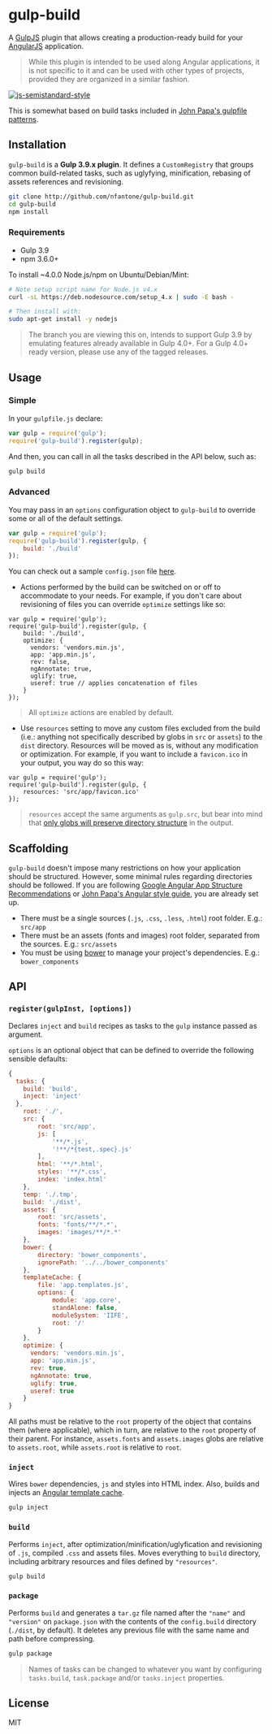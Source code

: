 # gulp-build
A [GulpJS](https://github.com/gulpjs) plugin that allows creating a production-ready build for your [AngularJS](http://angularjs.org) application.

> While this plugin is intended to be used along Angular applications, it is not specific to it and can be used with other types of projects, provided they are organized in a similar fashion.

[![js-semistandard-style](https://cdn.rawgit.com/flet/semistandard/master/badge.svg)](https://github.com/Flet/semistandard)

This is somewhat based on build tasks included in [John Papa's gulpfile patterns](https://github.com/johnpapa/gulp-patterns/blob/gulp4/gulpfile.js).

## Installation
`gulp-build` is a **Gulp 3.9.x plugin**. It defines a `CustomRegistry` that groups common build-related tasks, such as uglyfying, minification, rebasing of assets references and revisioning.

```bash
git clone http://github.com/nfantone/gulp-build.git
cd gulp-build
npm install
```

### Requirements
- Gulp 3.9
- npm 3.6.0+

To install ~4.0.0 Node.js/npm on Ubuntu/Debian/Mint:

```bash
# Note setup script name for Node.js v4.x
curl -sL https://deb.nodesource.com/setup_4.x | sudo -E bash -

# Then install with:
sudo apt-get install -y nodejs
```

> The branch you are viewing this on, intends to support Gulp 3.9 by emulating features already available in Gulp 4.0+. For a Gulp 4.0+ ready version, please use any of the tagged releases.

## Usage
### Simple
In your `gulpfile.js` declare:

```javascript
var gulp = require('gulp');
require('gulp-build').register(gulp);
```

And then, you can call in all the tasks described in the API below, such as:

```bash
gulp build
```

### Advanced
You may pass in an `options` configuration object to `gulp-build` to override some or all of the default settings.

```javascript
var gulp = require('gulp');
require('gulp-build').register(gulp, {
    build: './build'  
});
```

You can check out a sample `config.json` file [here](http://github.com/nfantone/gulp-build/master/config.json).
- Actions performed by the build can be switched on or off to accommodate to your needs. For example, if you don't care about revisioning of files you can override `optimize` settings like so:

```
var gulp = require('gulp');
require('gulp-build').register(gulp, {
    build: './build',
    optimize: {
      vendors: 'vendors.min.js',
      app: 'app.min.js',
      rev: false,
      ngAnnotate: true,
      uglify: true,
      useref: true // applies concatenation of files
    }
});
```

> All `optimize` actions are enabled by default.

- Use `resources` setting to move any custom files excluded from the build (i.e.: anything not specifically described by globs in `src` or `assets`) to the `dist` directory. Resources will be moved as is, without any modification or optimization. For example, if you want to include a `favicon.ico` in your output, you way do so this way:

```
var gulp = require('gulp');
require('gulp-build').register(gulp, {
    resources: 'src/app/favicon.ico'
});
```

> `resources` accept the same arguments as `gulp.src`, but bear into mind that [only globs will preserve directory structure](https://github.com/gulpjs/gulp/issues/151#issuecomment-32341841) in the output.

## Scaffolding
`gulp-build` doesn't impose many restrictions on how your application should be structured. However, some minimal rules regarding directories should be followed. If you are following [Google Angular App Structure Recommendations](https://docs.google.com/document/d/1XXMvReO8-Awi1EZXAXS4PzDzdNvV6pGcuaF4Q9821Es/pub) or [John Papa's Angular style guide](https://github.com/johnpapa/angular-styleguide), you are already set up.
- There must be a single sources (`.js`, `.css`, `.less`, `.html`) root folder. E.g.: `src/app`
- There must be an assets (fonts and images) root folder, separated from the sources. E.g.: `src/assets`
- You must be using [bower](https://bower.io) to manage your project's dependencies. E.g.: `bower_components`

## API
### `register(gulpInst, [options])`
Declares `inject` and `build` recipes as tasks to the `gulp` instance passed as argument.

`options` is an optional object that can be defined to override the following sensible defaults:

```javascript
{
  tasks: {
    build: 'build',
    inject: 'inject'
  },
    root: './',
    src: {
        root: 'src/app',
        js: [
            '**/*.js',
            '!**/*{test,.spec}.js'
        ],
        html: '**/*.html',
        styles: '**/*.css',
        index: 'index.html'
    },
    temp: './.tmp',
    build: './dist',
    assets: {
        root: 'src/assets',
        fonts: 'fonts/**/*.*',
        images: 'images/**/*.*'
    },
    bower: {
        directory: 'bower_components',
        ignorePath: '../../bower_components'
    },
    templateCache: {
        file: 'app.templates.js',
        options: {
            module: 'app.core',
            standAlone: false,
            moduleSystem: 'IIFE',
            root: '/'
        }
    },
    optimize: {
      vendors: 'vendors.min.js',
      app: 'app.min.js',
      rev: true,
      ngAnnotate: true,
      uglify: true,
      useref: true
    }
}
```

All paths must be relative to the `root` property of the object that contains them (where applicable), which in turn, are relative to the `root` property of their parent. For instance, `assets.fonts` and `assets.images` globs are relative to `assets.root`, while `assets.root` is relative to `root`.

### `inject`
Wires `bower` dependencies, `js` and styles into HTML index. Also, builds and injects an [Angular template cache](https://docs.angularjs.org/api/ng/service/$templateCache).

```bash
gulp inject
```

### `build`
Performs `inject`, after optimization/minification/uglyfication and revisioning of `.js`, compiled `.css` and assets files. Moves everything to `build` directory, including arbitrary resources and files defined by `"resources"`.

```bash
gulp build
```

### `package`
Performs `build` and generates a `tar.gz` file named after the `"name"` and `"version"` on `package.json` with the contents of the `config.build` directory (`./dist`, by default). It deletes any previous file with the same name and path before compressing.

```bash
gulp package
```

> Names of tasks can be changed to whatever you want by configuring `tasks.build`, `task.package` and/or `tasks.inject` properties.

## License
MIT
